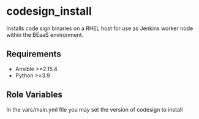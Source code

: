 codesign_install
=========

Installs code sign binaries on a RHEL host for use as Jenkins worker node within the BEaaS environment.

Requirements
------------

- Ansible >=2.15.4
- Python >=3.9

Role Variables
--------------
In the vars/main.yml file you may set the version of codesign to install
